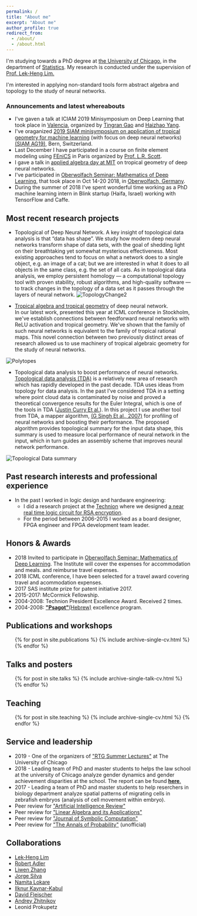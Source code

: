 ```yaml
---
permalink: /
title: "About me"
excerpt: "About me"
author_profile: true
redirect_from: 
  - /about/
  - /about.html
---
```



I'm studying towards a PhD degree at [the University of Chicago](https://www.uchicago.edu/), in the department of [Statistics](https://galton.uchicago.edu/). My research is conducted under the supervision of [Prof. Lek-Heng Lim.](https://www.stat.uchicago.edu/~lekheng/)

I'm interested in applying non-standard tools form abstract algebra and topology to the study of neural networks. 


### Announcements and latest whereabouts
- I've gaven a talk at ICIAM 2019 Minisymposium on Deep Learning that took place in [Valencia](https://en.wikipedia.org/wiki/Valencia), organized by [Tingran Gao](https://gaotingran.com/) and [Haizhao Yang](http://www.math.nus.edu.sg/~matyh/). 
- I've oraganized [2019 SIAM minisymposium on application of tropical
geometry for machine learning](http://wiki.siam.org/siag-ag/index.php/SIAM_AG_19_Proposed_Minisymposia) (with focus on deep neural networks) [(SIAM AG19)](https://www.siam.org/Conferences/CM/Main/ag19), Bern, Switzerland. 
- Last December I have participated in a course on finite element modeling using [FEniCS](https://fenicsproject.org/) in Paris organized by [Prof. L.R. Scott](http://people.cs.uchicago.edu/~ridg/). 
- I gave a talk in [applied algebra day at MIT](http://math.mit.edu/~erobeva/seminar.html) on tropical geometry of deep neural networks. 
- I've participated in [Oberwolfach Seminar: Mathematics of Deep Learning](https://www.mfo.de/occasion/1842b/www_view), that took place in Oct 14-20 2018, in [Oberwolfach, Germany](https://en.wikipedia.org/wiki/Oberwolfach). 
- During the summer of 2018  I've spent wonderful time working as a PhD machine learning intern in Blink startup (Haifa, Israel) working with TensorFlow and Caffe.  


## Most recent research projects

* Topological of Deep Neural Network. 
A key insight of topological data analysis is that “data has shape”.
We study how modern deep neural networks transform shape of data sets, 
with the goal of shedding light on their breathtaking yet somewhat mysterious effectiveness.
Most existing approaches tend to focus on what a network does to a single object, e.g. an image of a cat; but we are interested in what it does to all objects in the same class, e.g. the set of all cats. As in topological data analysis, we
employ persistent homology — a computational topology tool with proven stability, robust algorithms,
and high-quality software — to track changes in the topology of a data set as it passes through the
layers of neural network.
![TopologyChange2](https://sgregnt.github.io/images/all2.png "Topology Change")


* [Tropical algebra and tropical geometry](https://en.wikipedia.org/wiki/Tropical_geometry) of deep neural network.   
In our latest work, presented this year at ICML conference in Stockholm, we've establish connections
between feedforward neural networks with ReLU activation and tropical
geometry. We've shown that the family of such neural networks is equivalent
to the family of tropical rational maps. This novel connection between two previously distinct areas of research allowed us to use machinery of tropical algebraic geometry for the study of neural networks. 

![Polytopes](https://sgregnt.github.io/images/tropical.png "Polytopes")


* Topological data analysis to boost performance of neural networks. 
[Topological data analysis (TDA)](https://en.wikipedia.org/wiki/Topological_data_analysis) is a relatively
new area of research which has rapidly developed in the past decade. 
TDA uses ideas from topology for data analysis. In the past
I've considered TDA in a setting where point cloud data is
contaminated by noise and proved a theoretical convergence results for
the Euler Integral, which is one of the tools in TDA ([Justin Curry Et al.](https://www.math.upenn.edu/~ghrist/preprints/eulertome.pdf)). In this project I use another tool from TDA, a mapper algorithm, [(G Singh Et al., 2007)](https://research.math.osu.edu/tgda/mapperPBG.pdf) for profiling of neural networks 
and boosting their performance. The proposed algorithm provides topological
summary for the input data shape, this summary is used to measure local 
performance of neural network in the input, which in turn guides an assembly 
scheme that improves neural network performance.

![Topological Data summary](https://sgregnt.github.io/images/tda.png "Topological Data summary")


## Past research interests and professional experience

- In the past I worked in logic design and hardware engineering:
    - I did a research project at the [Technion](https://www.technion.ac.il/en/home-2/) where we designed [a near real time logic circuit for RSA encryption](https://ieeexplore.ieee.org/abstract/document/5386066). 
    - For the period between 2006-2015 I worked as a board designer, FPGA engineer and FPGA development team leader. 

## Honors & Awards

* 2018 Invited to participate in [Oberwolfach Seminar: Mathematics of Deep Learning](). The Institute will cover the expenses for accommodation and meals. and reimburse travel expenses.
* 2018 ICML conference, I have been selected for a travel award covering travel and acommodation expenses.
* 2017 SAS institute prize for patent initiative 2017.
* 2015-2017: McCormick Fellowship. 
* 2004-2008: Technion President Excellence Award. Received 2 times.
* 2004-2008: [__"Psagot"__(Hebrew)](https://he.wikipedia.org/wiki/%D7%AA%D7%95%D7%9B%D7%A0%D7%99%D7%AA_%D7%A4%D7%A1%D7%92%D7%95%D7%AA) excellence program.



## Publications and workshops

  <ul>{% for post in site.publications %}
    {% include archive-single-cv.html %}
  {% endfor %}</ul>
  
## Talks and posters

  <ul>{% for post in site.talks %}
    {% include archive-single-talk-cv.html %}
  {% endfor %}</ul>
  
## Teaching

  <ul>{% for post in site.teaching %}
    {% include archive-single-cv.html %}
  {% endfor %}</ul>
  
## Service and leadership

* 2019 - One of the organizers of ["RTG Summer Lectures"](https://www.stat.uchicago.edu/events/rtg/) at The University of Chicago
* 2018 - Leading team of PhD and master students to helps the law school at the university of Chicago analyze gender dynamics and gender achievement disparities at the school. The report can be found [__here__.](https://www.law.uchicago.edu/files/2018-05/wap_final.pdf) 
* 2017 - Leading a team of PhD and master students to help reserchers in biology department analyze spatial patterns of migrating cells in zebrafish embryos (analysis of cell movement within embryo).
* Peer review for ["Artificial Intelligence Review"](https://link.springer.com/journal/10462)
* Peer review for ["Linear Algebra and its Applications"](https://www.sciencedirect.com/journal/linear-algebra-and-its-applications)
* Peer review for ["Journal of Symbolic Computation"](https://www.journals.elsevier.com/journal-of-symbolic-computation)
* Peer review for ["The Annals of Probability"](https://www.imstat.org/journals-and-publications/annals-of-probability/) (unofficial) 


## Collaborations
* [Lek-Heng Lim](https://www.stat.uchicago.edu/~lekheng/) 
* [Robert Adler](https://robert.net.technion.ac.il/)
* [Liwen Zhang](https://newtraell.cs.uchicago.edu/people/liwenz)
* [Jorge Silva](https://scholar.google.com/citations?user=rZ8yeAkAAAAJ&hl=en)
* [Namita Lokare](https://scholar.google.com/citations?user=gEmpXL0AAAAJ&hl=en)
* [Ilknur Kaynar-Kabul](https://blogs.sas.com/content/author/ilknurkaynarkabul/)
* [David Fleischer](https://il.linkedin.com/in/davidfleischer)
* [Andrey Zhitnikov](https://sipl.eelabs.technion.ac.il/members/andrey-zhitnikov/)
* Leonid Prokupetz



